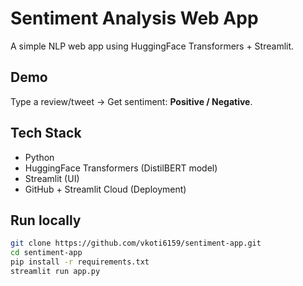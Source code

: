 #  Sentiment Analysis Web App

A simple NLP web app using HuggingFace Transformers + Streamlit.

## Demo
Type a review/tweet → Get sentiment: **Positive / Negative**.

## Tech Stack
- Python
- HuggingFace Transformers (DistilBERT model)
- Streamlit (UI)
- GitHub + Streamlit Cloud (Deployment)

## Run locally
```bash
git clone https://github.com/vkoti6159/sentiment-app.git
cd sentiment-app
pip install -r requirements.txt
streamlit run app.py
